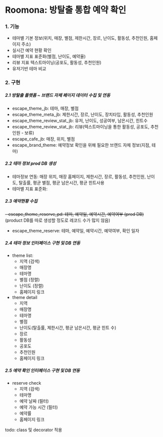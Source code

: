 # Roomona: 방탈출 통합 예약 확인

### 1. 기능
 - 테마별 기본 정보(위치, 매장, 별점, 제한시간, 장르, 난이도, 활동성, 추천인원, 홈페이지 주소)
 - 실시간 예약 현황 확인
 - 테마별 지표 표준화(별점, 난이도, 예약율)
 - 리뷰 지표 텍스트마이닝(공포도, 활동성, 추천인원)
 - 유저기반 테마 비교

### 2. 구현
 ##### 2.1 방탈출 플랫폼 ~ 브랜드 자체 페이지 데이터 수집 및 연동
  - escape_theme_jb: 테마, 매장, 별점
   - escape_theme_meta_jb: 제한시간, 장르, 난이도, 장치타입, 활동성, 추천인원
   - escape_theme_review_stat_jb: 유저, 난이도, 성공여부, 남은시간, 힌트수
   - escape_theme_review_stat_jb: 리뷰(텍스트마이닝을 통한 활동성, 공포도, 추천인원 - 보류)
  - escape_cafe_jb: 매장, 위치, 별점
  - escape_brand_theme: 예약정보 확인을 위해 필요한 브랜드 자체 정보(지점, 테마)
 ##### 2.2 테마 정보 prod DB 생성
  - 테마정보 연동: 매장 위치, 매장 홈페이지, 제한시간, 장르, 활동성, 추천인원, 난이도, 탈출률, 평균 별점, 평균 남은시간, 평균 힌트사용
  - 테마별 지표 표준화: 
 ##### 2.3 예약현황 수집
  ~~- escape_theme_reserve_pd: 테마, 예약일, 예약시간, 예약여부 (prod DB)~~ (product DB를 따로 생성할 정도로 레코드 수가 많지 않음)
  - escape_theme_reserve: 테마, 예약일, 예약시간, 예약여부, 확인 일자
 ##### 2.4 테마 정보 인터페이스 구현 및 DB 연동
  - theme list: 
    - 지역 (검색)
    - 매장명
    - 테마명
    - 별점 (정렬)
    - 난이도 (정렬)
    - 홈페이지 링크
  - theme detail
    - 지역
    - 매장명
    - 테마명
    - 별점
    - 난이도(탈출률, 제한시간, 평균 남은시간, 평균 힌트 수)
    - 장르
    - 활동성
    - 공포도
    - 추천인원
    - 홈페이지 링크
 ##### 2.5 예약 확인 인터페이스 구현 및 DB 연동
  - reserve check
    - 지역 (검색)
    - 테마명
    - 예약 날짜 (필터)
    - 예약 가능 시간 (필터)
    - 예약률
    - 홈페이지 링크

todo: class 및 decorator 적용